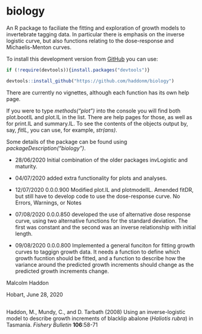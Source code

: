 
<!-- README.md is generated from README.Rmd. Please edit that file -->

# biology

An R package to faciliate the fitting and exploration of growth models
to invertebrate tagging data. In particular there is emphasis on the
inverse logistic curve, but also functions relating to the dose-response
and Michaelis-Menton curves.

To install this development version from
[GitHub](https://www.github.com/) you can use:

``` r
if (!require(devtools)){install.packages("devtools")} 

devtools::install_github("https://github.com/haddonm/biology")
```

There are currently no vignettes, although each function has its own
help page.

If you were to type *methods(“plot”)* into the console you will find
both plot.bootIL and plot.IL in the list. There are help pages for
those, as well as for print.IL and summary.IL. To see the contents of
the objects output by, say, *fitIL*, you can use, for example,
*str(ans)*.

Some details of the package can be found using
*packageDescription(“biology”)*.

  - 28/06/2020 Initial combination of the older packages invLogistic and
    maturity.

  - 04/07/2020 added extra functionality for plots and analyses.

  - 12/07/2020 0.0.0.900 Modified plot.IL and plotmodelIL. Amended
    fitDR, but still have to develop code to use the dose-response
    curve. No Errors, Warnings, or Notes

  - 07/08/2020 0.0.0.850 developed the use of alternative dose response
    curve, using two alternative functions for the standard deviation.
    The first was constant and the second was an inverse relationship
    with initial length.

  - 09/08/2020 0.0.0.800 Implemented a general funciton for fitting
    growth curves to taggign growth data. It needs a function to define
    which growth fucntion should be fitted, and a function to describe
    how the variance around the predicted growth increments should
    change as the predicted growth increments change.

Malcolm Haddon

Hobart, June 28, 2020

## 

Haddon, M., Mundy, C., and D. Tarbath (2008) Using an inverse-logistic
model to describe growth increments of blacklip abalone (*Haliotis
rubra*) in Tasmania. *Fishery Bulletin* **106**:58-71
